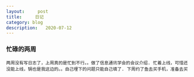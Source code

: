 ```yaml
---
layout:     post
title:     日记
category: blog
description:   2020-07-12
---
```


### 忙碌的两周

    两周没有写日志了，上周真的是忙到不行。。做了信息通讯学会的会议介绍. 忙着上线，可惜还没能上线，锅也是我这边的。。自己埋下的问题只能自己填了. 下周约了鱼去买手机，准备去买

